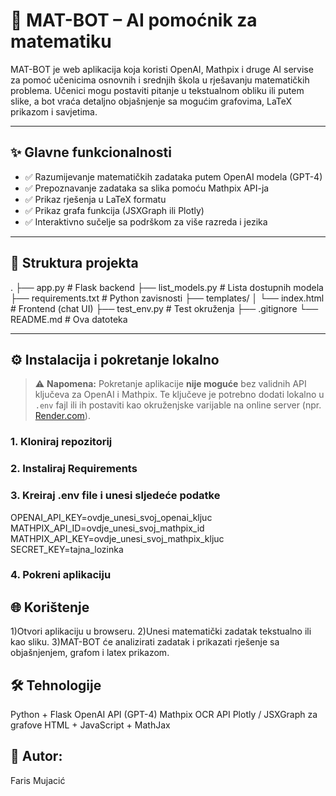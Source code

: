 # 🤖 MAT-BOT – AI pomoćnik za matematiku

MAT-BOT je web aplikacija koja koristi OpenAI, Mathpix i druge AI servise za pomoć učenicima osnovnih i srednjih škola u rješavanju matematičkih problema. Učenici mogu postaviti pitanje u tekstualnom obliku ili putem slike, a bot vraća detaljno objašnjenje sa mogućim grafovima, LaTeX prikazom i savjetima.

---

## ✨ Glavne funkcionalnosti

- ✅ Razumijevanje matematičkih zadataka putem OpenAI modela (GPT-4)
- ✅ Prepoznavanje zadataka sa slika pomoću Mathpix API-ja
- ✅ Prikaz rješenja u LaTeX formatu
- ✅ Prikaz grafa funkcija (JSXGraph ili Plotly)
- ✅ Interaktivno sučelje sa podrškom za više razreda i jezika

---

## 📁 Struktura projekta

.
├── app.py # Flask backend
├── list_models.py # Lista dostupnih modela
├── requirements.txt # Python zavisnosti
├── templates/
│ └── index.html # Frontend (chat UI)
├── test_env.py # Test okruženja
├── .gitignore
└── README.md # Ova datoteka


---

## ⚙️ Instalacija i pokretanje lokalno

> ⚠️ **Napomena:** Pokretanje aplikacije **nije moguće** bez validnih API ključeva za OpenAI i Mathpix. Te ključeve je potrebno dodati lokalno u `.env` fajl ili ih postaviti kao okruženjske varijable na online server (npr. [Render.com](https://render.com/)).

### 1. Kloniraj repozitorij
### 2. Instaliraj Requirements
### 3. Kreiraj .env file i unesi sljedeće podatke
OPENAI_API_KEY=ovdje_unesi_svoj_openai_kljuc
MATHPIX_API_ID=ovdje_unesi_svoj_mathpix_id
MATHPIX_API_KEY=ovdje_unesi_svoj_mathpix_kljuc
SECRET_KEY=tajna_lozinka
### 4. Pokreni aplikaciju

## 🌐 Korištenje
1)Otvori aplikaciju u browseru.
2)Unesi matematički zadatak tekstualno ili kao sliku.
3)MAT-BOT će analizirati zadatak i prikazati rješenje sa objašnjenjem, grafom i latex prikazom.

## 🛠️ Tehnologije
Python + Flask
OpenAI API (GPT-4)
Mathpix OCR API
Plotly / JSXGraph za grafove 
HTML + JavaScript + MathJax


## 👤 Autor:
Faris Mujacić


